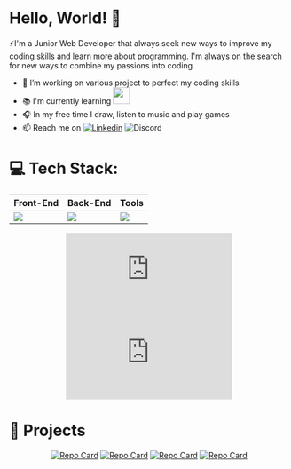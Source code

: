 # Hello, World! 👋

⚡I'm a Junior Web Developer that always seek new ways to improve my coding skills and learn more about programming. I'm always on the search for new ways to combine my passions into coding

- 🔭 I’m working on various project to perfect my coding skills
- 📚 I'm currently learning <img src="https://skillicons.dev/icons?i=python" height="30"/>
- 🎧 In my free time I draw, listen to music and play games
- 📫 Reach me on [![Linkedin](https://img.shields.io/static/v1?message=LinkedIn&logo=linkedin&label=&color=0077B5&logoColor=white&labelColor=&style=for-the-badge)](https://www.linkedin.com/in/sheimane-elabbar/) ![Discord](https://img.shields.io/static/v1?message=sheaqx%238621&logo=discord&label=&color=7289DA&logoColor=white&labelColor=&style=for-the-badge)

# 💻 Tech Stack:

<div align="center">
<table>
  <thead>
    <tr>
      <th>Front-End</th>
      <th>Back-End</th>
      <th>Tools</th>
    </tr>
  </thead>
  <tbody>
    <tr>
      <td><img src="https://skillicons.dev/icons?i=html,css,js,bootstrap&perline=3" /></td>
      <td><img src="https://skillicons.dev/icons?i=php,symfony,mysql" /></td>
      <td><img src="https://skillicons.dev/icons?i=vscode,github,git,figma,photoshop,premiere&perline=3" /></td>
    </tr>
  </tbody>
</table>

[![My Stats](https://github-stats-evirunurm.vercel.app/api/stats.js?username=sheaqx)](https://github.com/evirunurm/github-stats)
![My languages](https://github-stats-evirunurm.vercel.app/api/languages.js?username=sheaqx)

</div>

# 🚀 Projects

<div align="center">
  
[![Repo Card](https://github-readme-stats.vercel.app/api/pin/?username=sheaqx&repo=convert-it&theme=github_dark&hide_border)](https://github.com/sheaqx/convert-it)
[![Repo Card](https://github-readme-stats.vercel.app/api/pin/?username=sheaqx&repo=call-saul-goodman&theme=github_dark)](https://github.com/sheaqx/call-saul-goodman)
[![Repo Card](https://github-readme-stats.vercel.app/api/pin/?username=sheaqx&repo=bmi-calculator&theme=github_dark)](https://github.com/sheaqx/bmi-calculator)
[![Repo Card](https://github-readme-stats.vercel.app/api/pin/?username=sheaqx&repo=password-generator&theme=github_dark)](https://github.com/sheaqx/password-generator)
</div>
